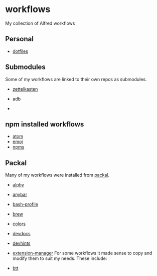 # workflows
 My collection of Alfred workflows

## Personal
- [dotfiles](./dotfiles)
## Submodules
Some of my workflows are linked to their own repos as submodules.

- [zettelkasten](https://github.com/dnnsmnstrr/alfred-zettelkasten)

- [adb](https://github.com/zjn0505/adb-alfred)
- []()
## npm installed workflows
- [atom]()
- [emoj]()
- [npms]()

## Packal
Many of my workflows were installed from [packal](https://packal.org).
- [alphy](https://www.packal.org/workflow/alphy)
- [anybar](https://www.packal.org/workflow/anybar-workflow)
- [bash-profile](https://www.packal.org/workflow/bash-profile-commands)
- [brew](http://www.packal.org/workflow/homebrew-and-cask-alfred)
- [colors](http://www.packal.org/workflow/colors)
- [devdocs](http://www.packal.org/workflow/devdocs)
- [devhints](http://www.packal.org/workflow/devhints)
- [extension-manager](http://www.packal.org/workflow/managealfredextension)
For some workflows it made sense to copy and modify them to suit my needs. These include:

- [btt](https://github.com/kevin-funderburg/alfred-bettertouchtool-gestures)
